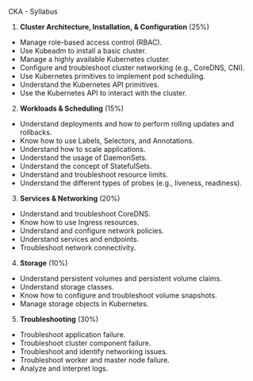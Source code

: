 CKA - Syllabus 
1. **Cluster Architecture, Installation, & Configuration** (25%)
- Manage role-based access control (RBAC).
- Use Kubeadm to install a basic cluster.
- Manage a highly available Kubernetes cluster.
- Configure and troubleshoot cluster networking (e.g., CoreDNS, CNI).
- Use Kubernetes primitives to implement pod scheduling.
- Understand the Kubernetes API primitives.
- Use the Kubernetes API to interact with the cluster.

2. **Workloads & Scheduling** (15%)
- Understand deployments and how to perform rolling updates and rollbacks.
- Know how to use Labels, Selectors, and Annotations.
- Understand how to scale applications.
- Understand the usage of DaemonSets.
- Understand the concept of StatefulSets.
- Understand and troubleshoot resource limits.
- Understand the different types of probes (e.g., liveness, readiness).

3. **Services & Networking** (20%)
- Understand and troubleshoot CoreDNS.
- Know how to use Ingress resources.
- Understand and configure network policies.
- Understand services and endpoints.
- Troubleshoot network connectivity.

4. **Storage** (10%)
- Understand persistent volumes and persistent volume claims.
- Understand storage classes.
- Know how to configure and troubleshoot volume snapshots.
- Manage storage objects in Kubernetes.
  
5. **Troubleshooting** (30%)
- Troubleshoot application failure.
- Troubleshoot cluster component failure.
- Troubleshoot and identify networking issues.
- Troubleshoot worker and master node failure.
- Analyze and interpret logs.

